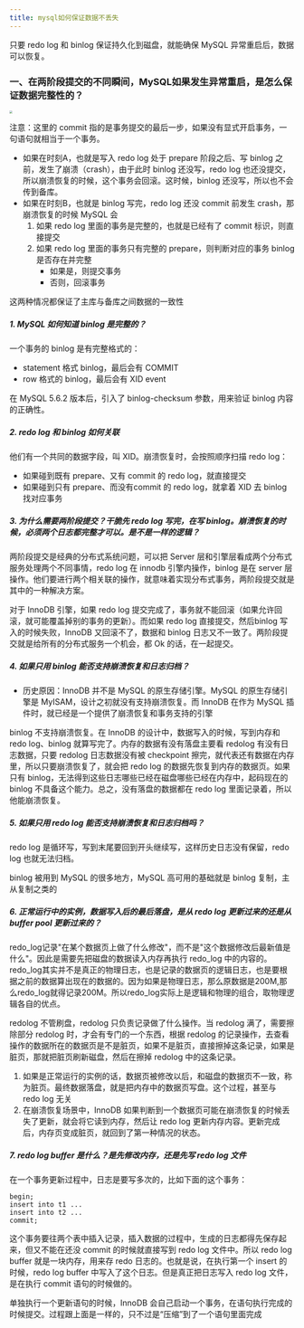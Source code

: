 ```yaml
---
title: mysql如何保证数据不丢失
---
```


只要 redo log 和 binlog 保证持久化到磁盘，就能确保 MySQL 异常重启后，数据可以恢复。

### 一、在两阶段提交的不同瞬间，MySQL如果发生异常重启，是怎么保证数据完整性的？

<img src="./image/两阶段提交2.png" style="zoom:34%;" />

注意：这里的 commit 指的是事务提交的最后一步，如果没有显式开启事务，一句语句就相当于一个事务。

- 如果在时刻A，也就是写入 redo log 处于 prepare 阶段之后、写 binlog 之前，发生了崩溃（crash），由于此时 binlog 还没写，redo log 也还没提交，所以崩溃恢复的时候，这个事务会回滚。这时候，binlog 还没写，所以也不会传到备库。
- 如果在时刻B，也就是 binlog 写完，redo log 还没 commit 前发生 crash，那崩溃恢复的时候 MySQL 会
    1. 如果 redo log 里面的事务是完整的，也就是已经有了 commit 标识，则直接提交
    2. 如果 redo log 里面的事务只有完整的 prepare，则判断对应的事务 binlog 是否存在并完整
        - 如果是，则提交事务
        - 否则，回滚事务

这两种情况都保证了主库与备库之间数据的一致性

##### 1. MySQL 如何知道 binlog 是完整的？

一个事务的 binlog 是有完整格式的：

- statement 格式 binlog，最后会有 COMMIT
- row 格式的 binlog，最后会有 XID event

在 MySQL 5.6.2 版本后，引入了 binlog-checksum 参数，用来验证 binlog 内容的正确性。

##### 2. redo log 和 binlog 如何关联

他们有一个共同的数据字段，叫 XID。崩溃恢复时，会按照顺序扫描 redo log：

- 如果碰到既有 prepare、又有 commit 的 redo log，就直接提交
- 如果碰到只有 prepare、而没有commit 的 redo log，就拿着 XID 去 binlog 找对应事务

##### 3. 为什么需要两阶段提交？干脆先 redo log 写完，在写 binlog。崩溃恢复的时候，必须两个日志都完整才可以。是不是一样的逻辑？

两阶段提交是经典的分布式系统问题，可以把 Server 层和引擎层看成两个分布式服务处理两个不同事情，redo log 在 innodb 引擎内操作，binlog 是在 server 层操作。他们要进行两个相关联的操作，就意味着实现分布式事务，两阶段提交就是其中的一种解决方案。

对于 InnoDB 引擎，如果 redo log 提交完成了，事务就不能回滚（如果允许回滚，就可能覆盖掉别的事务的更新）。而如果 redo log 直接提交，然后binlog 写入的时候失败，InnoDB 又回滚不了，数据和 binlog 日志又不一致了。两阶段提交就是给所有的分布式服务一个机会，都 Ok 的话，在一起提交。

##### 4. 如果只用 binlog 能否支持崩溃恢复和日志归档？

- 历史原因：InnoDB 并不是 MySQL 的原生存储引擎。MySQL 的原生存储引擎是 MyISAM，设计之初就没有支持崩溃恢复。而 InnoDB 在作为 MySQL 插件时，就已经是一个提供了崩溃恢复和事务支持的引擎

binlog 不支持崩溃恢复。在 InnoDB 的设计中，数据写入的时候，写到内存和 redo log、binlog 就算写完了。内存的数据有没有落盘主要看 redolog 有没有日志数据，只要 redolog 日志数据没有被 checkpoint 擦完，就代表还有数据在内存里，所以只要崩溃恢复了，就会把 redo log 的数据先恢复到内存的数据页。如果只有 binlog，无法得到这些日志哪些已经在磁盘哪些已经在内存中，起码现在的 binlog 不具备这个能力。总之，没有落盘的数据都在 redo log 里面记录着，所以他能崩溃恢复。

##### 5. 如果只用 redo log 能否支持崩溃恢复和日志归档吗？

redo log 是循环写，写到末尾要回到开头继续写，这样历史日志没有保留，redo log 也就无法归档。

binlog 被用到 MySQL 的很多地方，MySQL 高可用的基础就是 binlog 复制，主从复制之类的

##### 6. 正常运行中的实例，数据写入后的最后落盘，是从 redo log 更新过来的还是从 buffer pool 更新过来的？

redo_log记录"在某个数据页上做了什么修改"，而不是"这个数据修改后最新值是什么"。因此是需要先把磁盘的数据读入内存再执行 redo_log 中的内容的。redo_log其实并不是真正的物理日志，也是记录的数据页的逻辑日志，也是要根据之前的数据算出现在的数据的。因为如果是物理日志，那么原数据是200M,那么redo_log就得记录200M。所以redo_log实际上是逻辑和物理的组合，取物理逻辑各自的优点。

redolog 不管刷盘，redolog 只负责记录做了什么操作。当 redolog 满了，需要擦除部分 redolog 时，才会有专门的一个东西，根据 redolog 的记录操作，去查看操作的数据所在的数据页是不是脏页，如果不是脏页，直接擦掉这条记录，如果是脏页，那就把脏页刷新磁盘，然后在擦掉 redolog 中的这条记录。

1. 如果是正常运行的实例的话，数据页被修改以后，和磁盘的数据页不一致，称为脏页。最终数据落盘，就是把内存中的数据页写盘。这个过程，甚至与 redo log 无关
2. 在崩溃恢复场景中，InnoDB 如果判断到一个数据页可能在崩溃恢复的时候丢失了更新，就会将它读到内存，然后让 redo log 更新内存内容。更新完成后，内存页变成脏页，就回到了第一种情况的状态。

##### 7. redo log buffer 是什么？是先修改内存，还是先写 redo log 文件

在一个事务更新过程中，日志是要写多次的，比如下面的这个事务：

```
begin;
insert into t1 ...
insert into t2 ...
commit;
```

这个事务要往两个表中插入记录，插入数据的过程中，生成的日志都得先保存起来，但又不能在还没 commit 的时候就直接写到 redo log 文件中。所以 redo log buffer 就是一块内存，用来存 redo 日志的。也就是说，在执行第一个 insert 的时候，redo log buffer 中写入了这个日志。但是真正把日志写入 redo log 文件，是在执行 commit 语句的时候做的。

单独执行一个更新语句的时候，InnoDB 会自己启动一个事务，在语句执行完成的时候提交。过程跟上面是一样的，只不过是“压缩”到了一个语句里面完成































